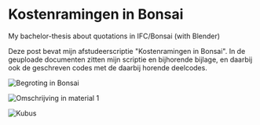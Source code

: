# Kostenramingen in Bonsai
My bachelor-thesis about quotations in IFC/Bonsai (with Blender)

Deze post bevat mijn afstudeerscriptie "Kostenramingen in Bonsai".
In de geuploade documenten zitten mijn scriptie en bijhorende bijlage, en daarbij ook de geschreven codes met de daarbij horende deelcodes. 

![Begroting in Bonsai](https://github.com/user-attachments/assets/9a2d9592-e3ab-490d-b363-3010e0be11a7)

![Omschrijving in material 1](https://github.com/user-attachments/assets/d1d98b02-6705-4e7a-928b-5994772efb16)

![Kubus](https://github.com/user-attachments/assets/c738dca2-2e81-4cb0-bd8f-f6f07e401334)
